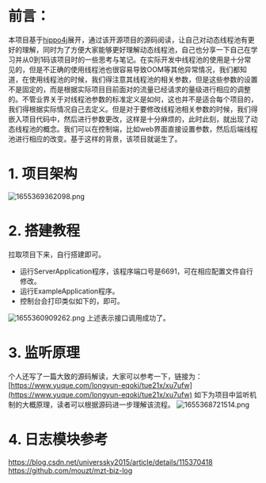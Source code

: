 # 前言：
本项目基于[hippo4j](https://github.com/mabaiwan/hippo4j)展开，通过该开源项目的源码阅读，让自己对动态线程池有更好的理解，同时为了方便大家能够更好理解动态线程池，自己也分享一下自己在学习并从0到1码该项目时的一些思考与笔记。在实际开发中线程池的使用是十分常见的，但是不正确的使用线程池也很容易导致OOM等其他异常情况，我们都知道，在使用线程池的时候，我们得注意其线程池的相关参数，但是这些参数的设置不是固定的，而是根据实际项目目前面对的流量已经请求的量级进行相应的调整的。不管业界关于对线程池参数的标准定义是如何，这也并不是适合每个项目的，我们得根据实际情况自己去定义。但是对于要修改线程池相关参数的时候，我们得嵌入项目代码中，然后进行参数更改，这样是十分麻烦的，此时此刻，就出现了动态线程池的概念。我们可以在控制端，比如web界面直接设置参数，然后后端线程池进行相应的改变。基于这样的背景，该项目就诞生了。

# 1. 项目架构
![1655369362098.png](https://cdn.nlark.com/yuque/0/2022/png/26709179/1655369367532-e45d1068-7e3e-4503-9804-53bd49f94f34.png#clientId=u5665175d-c309-4&crop=0&crop=0&crop=1&crop=1&from=paste&height=351&id=u078d54ef&margin=%5Bobject%20Object%5D&name=1655369362098.png&originHeight=439&originWidth=708&originalType=binary&ratio=1&rotation=0&showTitle=false&size=14518&status=done&style=none&taskId=uf4106270-b607-447e-a737-536405ae619&title=&width=566.4)
# 2. 搭建教程
拉取项目下来，自行搭建即可。

- 运行ServerApplication程序，该程序端口号是6691，可在相应配置文件自行修改。
- 运行ExampleApplication程序。
- 控制台会打印类似如下的，即可。

![1655360909262.png](https://cdn.nlark.com/yuque/0/2022/png/26709179/1655360914939-3b1307b7-7ad4-48be-b4dd-2c86f1d336f6.png#clientId=u4c587e9c-fc5e-4&crop=0&crop=0&crop=1&crop=1&from=paste&height=50&id=ua6dc3a2e&margin=%5Bobject%20Object%5D&name=1655360909262.png&originHeight=62&originWidth=593&originalType=binary&ratio=1&rotation=0&showTitle=false&size=7204&status=done&style=none&taskId=u076efcdc-8eb1-445c-83d4-bc93cecce77&title=&width=474.4)
上述表示接口调用成功了。
# 3. 监听原理
个人还写了一篇大致的源码解读，大家可以参考一下，链接为：[https://www.yuque.com/longyun-eqokj/tue21x/xu7ufw](https://www.yuque.com/longyun-eqokj/tue21x/xu7ufw)
如下为项目中监听机制的大概原理，读者可以根据源码进一步理解该流程。
![1655368721514.png](https://cdn.nlark.com/yuque/0/2022/png/26709179/1655368742777-c56079fc-61fc-4587-a874-a3aecf0fd898.png#clientId=u5665175d-c309-4&crop=0&crop=0&crop=1&crop=1&from=paste&height=534&id=u7dc988bd&margin=%5Bobject%20Object%5D&name=1655368721514.png&originHeight=667&originWidth=1023&originalType=binary&ratio=1&rotation=0&showTitle=false&size=128086&status=done&style=none&taskId=uc4643045-27a7-4021-92e4-be8bf0d1aac&title=&width=818.4)

# 4. 日志模块参考
https://blog.csdn.net/universsky2015/article/details/115370418
https://github.com/mouzt/mzt-biz-log